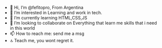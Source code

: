 - 👋 Hi, I’m @fefitopro, From Argentina
- 👀 I’m interested in Learning and work in tech.
- 🌱 I’m currently learning HTML,CSS,JS
- 💞️ I’m looking to collaborate on Everything that learn me skills that i need in this world
- 📫 How to reach me: send me a msg
- 🔝 Teach me, you wont regret it.

